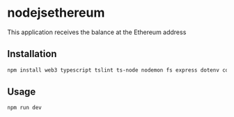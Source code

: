 # nodejsethereum

This application receives the balance at the Ethereum address

## Installation

```sh
npm install web3 typescript tslint ts-node nodemon fs express dotenv cors @types/node @types/express
```

## Usage

```sh
npm run dev
```
